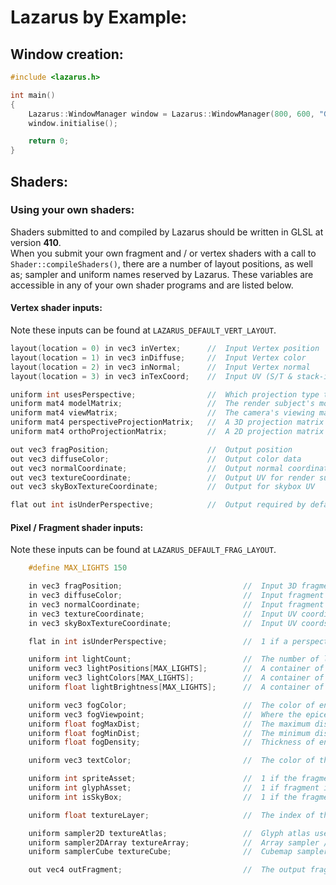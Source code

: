 # Lazarus by Example:

## Window creation:
```cpp
#include <lazarus.h>

int main()
{
    Lazarus::WindowManager window = Lazarus::WindowManager(800, 600, "Game Window");
    window.initialise();

    return 0;
}
```
## Shaders:

### Using your own shaders:
Shaders submitted to and compiled by Lazarus should be written in GLSL at version **410**. \
When you submit your own fragment and / or vertex shaders with a call to `Shader::compileShaders()`, there are a number of layout positions, as well as; sampler and uniform names reserved by Lazarus. These variables are accessible in any of your own shader programs and are listed below.

#### Vertex shader inputs:
Note these inputs can be found at `LAZARUS_DEFAULT_VERT_LAYOUT`.
```c
layout(location = 0) in vec3 inVertex;      //  Input Vertex position
layout(location = 1) in vec3 inDiffuse;     //  Input Vertex color
layout(location = 2) in vec3 inNormal;      //  Input Vertex normal
layout(location = 3) in vec3 inTexCoord;    //  Input UV (S/T & stack-index)

uniform int usesPerspective;                //  Which projection type to use, 1 for perspective - otherwise orthographic
uniform mat4 modelMatrix;                   //  The render subject's modelmatrix
uniform mat4 viewMatrix;                    //  The camera's viewing matrix
uniform mat4 perspectiveProjectionMatrix;   //  A 3D projection matrix (if one is present)
uniform mat4 orthoProjectionMatrix;         //  A 2D projection matrix (if one is present)

out vec3 fragPosition;                      //  Output position
out vec3 diffuseColor;                      //  Output color data
out vec3 normalCoordinate;                  //  Output normal coordinates
out vec3 textureCoordinate;                 //  Output UV for render subject
out vec3 skyBoxTextureCoordinate;           //  Output for skybox UV

flat out int isUnderPerspective;            //  Output required by default program for rendering text / glyphs
```

#### Pixel / Fragment shader inputs:
Note these inputs can be found at `LAZARUS_DEFAULT_FRAG_LAYOUT`.
```c
    #define MAX_LIGHTS 150                          

    in vec3 fragPosition;                           //  Input 3D fragment position
    in vec3 diffuseColor;                           //  Input fragment color
    in vec3 normalCoordinate;                       //  Input fragment normals
    in vec3 textureCoordinate;                      //  Input UV coordinates 
    in vec3 skyBoxTextureCoordinate;                //  Input UV coords for skyboxes

    flat in int isUnderPerspective;                 //  1 if a perspective camera is being used to observe this fragment, otherwise 0

    uniform int lightCount;                         //  The number of lights currently bound to lazarus
    uniform vec3 lightPositions[MAX_LIGHTS];        //  A container of 3D light positions in-order
    uniform vec3 lightColors[MAX_LIGHTS];           //  A container of light color values in-order
    uniform float lightBrightness[MAX_LIGHTS];      //  A container of light brightness variables in-order

    uniform vec3 fogColor;                          //  The color of environmental fog if it is present
    uniform vec3 fogViewpoint;                      //  Where the epicenter from which fog thickness attenuates out from
    uniform float fogMaxDist;                       //  The maximum distance at which environment fog effects are observable
    uniform float fogMinDist;                       //  The minimum distance at which environment fog effects are observable
    uniform float fogDensity;                       //  Thickness of environment fog if present

    uniform vec3 textColor;                         //  The color of the text, if the fragment is part of an ascii glyph

    uniform int spriteAsset;                        //  1 if the fragment is part of a 2D cutout (i.e. alpha 0 is removed), otherwise 0
    uniform int glyphAsset;                         //  1 if fragment is part of an ascii character, otherwise 0
    uniform int isSkyBox;                           //  1 if the fragment is a skybox, otherwise 0

    uniform float textureLayer;                     //  The index of the render subjects texture in the texture array if one was specified

    uniform sampler2D textureAtlas;                 //  Glyph atlas used for font bitmaps
    uniform sampler2DArray textureArray;            //  Array sampler / testure stack
    uniform samplerCube textureCube;                //  Cubemap sampler used for skyboxes

    out vec4 outFragment;                           //  The output fragment color
```